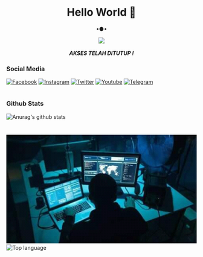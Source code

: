 <h1 align="center"> Hello World 👋 </h1>
<p align="center">
•●•
</p>

<p align="center">
<img src="https://giffiles.alphacoders.com/120/120969.gif">
</p>
<p align="center">
<i> <b> AKSES TELAH DITUTUP ! </b> </i>
</p

#
### Social Media
[![Facebook](https://img.shields.io/badge/Facebook-Follow-blue?style=for-the-badge&logo=facebook)](https://www.facebook.com/105805581664563)
[![Instagram](https://img.shields.io/badge/Instagram-Follow-violet?style=for-the-badge&logo=instagram)](https://Instagram.com/ramdhan.ramadhian99)
[![Twitter](https://img.shields.io/badge/Twitter-Follow-blue?style=for-the-badge&logo=twitter)](https://twitter.com/RmdaniOfficial)
[![Youtube](https://img.shields.io/badge/Youtube-Subscribe-red?style=for-the-badge&logo=youtube)](https://m.youtube.com/c/TutorialityStudio)
[![Telegram](https://img.shields.io/badge/telegram-Contact-cyan?style=for-the-badge&logo=telegram)](https://api.telegram.com/send/?phone=%2B6285220455740&text&app_absent=0/send/?chat=%Haloo)
#
### Github Stats
![Anurag's github stats](https://github-readme-stats.vercel.app/api?username=Ramdhan7&show_icons=true&theme=radical)<br>
#
<img src="https://github.com/Ramdhan7/Ramdhan7/blob/main/FB_IMG_16045381662777177.jpg" width="640" title="Menu" alt="Menu">

  <img src="https://github-readme-stats.vercel.app/api/top-langs/?username=Ramdhan7&layout=compact" alt="Top language">
